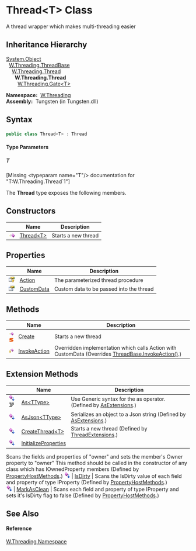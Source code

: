 Thread&lt;T> Class
==================
  A thread wrapper which makes multi-threading easier


Inheritance Hierarchy
---------------------
[System.Object][1]  
  [W.Threading.ThreadBase][2]  
    [W.Threading.Thread][3]  
      **W.Threading.Thread<T>**  
        [W.Threading.Gate&lt;T>][4]  

  **Namespace:**  [W.Threading][5]  
  **Assembly:**  Tungsten (in Tungsten.dll)

Syntax
------

```csharp
public class Thread<T> : Thread

```

#### Type Parameters

##### *T*

[Missing &lt;typeparam name="T"/> documentation for "T:W.Threading.Thread`1"]


The **Thread<T>** type exposes the following members.


Constructors
------------

                 | Name              | Description         
---------------- | ----------------- | ------------------- 
![Public method] | [Thread&lt;T>][6] | Starts a new thread 


Properties
----------

                      | Name            | Description                              
--------------------- | --------------- | ---------------------------------------- 
![Protected property] | [Action][7]     | The parameterized thread procedure       
![Public property]    | [CustomData][8] | Custom data to be passed into the thread 


Methods
-------

                                 | Name               | Description                                                                                               
-------------------------------- | ------------------ | --------------------------------------------------------------------------------------------------------- 
![Public method]![Static member] | [Create][9]        | Starts a new thread                                                                                       
![Protected method]              | [InvokeAction][10] | Overridden implementation which calls Action with CustomData (Overrides [ThreadBase.InvokeAction()][11].) 


Extension Methods
-----------------

                                          | Name                       | Description                                                                                                                                                                                                                      
----------------------------------------- | -------------------------- | -------------------------------------------------------------------------------------------------------------------------------------------------------------------------------------------------------------------------------- 
![Public Extension Method]![Code example] | [As&lt;TType>][12]         | Use Generic syntax for the as operator. (Defined by [AsExtensions][13].)                                                                                                                                                         
![Public Extension Method]                | [AsJson&lt;TType>][14]     | Serializes an object to a Json string (Defined by [AsExtensions][13].)                                                                                                                                                           
![Public Extension Method]                | [CreateThread&lt;T>][15]   | Starts a new thread (Defined by [ThreadExtensions][16].)                                                                                                                                                                         
![Public Extension Method]                | [InitializeProperties][17] | 
Scans the fields and properties of "owner" and sets the member's Owner property to "owner" This method should be called in the constructor of any class which has IOwnedProperty members
 (Defined by [PropertyHostMethods][18].) 
![Public Extension Method]                | [IsDirty][19]              | 
Scans the IsDirty value of each field and property of type IProperty
 (Defined by [PropertyHostMethods][18].)                                                                                                                 
![Public Extension Method]                | [MarkAsClean][20]          | 
Scans each field and property of type IProperty and sets it's IsDirty flag to false
 (Defined by [PropertyHostMethods][18].)                                                                                                  


See Also
--------

#### Reference
[W.Threading Namespace][5]  

[1]: http://msdn.microsoft.com/en-us/library/e5kfa45b
[2]: ../ThreadBase/README.md
[3]: ../Thread/README.md
[4]: ../Gate_1/README.md
[5]: ../README.md
[6]: _ctor.md
[7]: Action.md
[8]: CustomData.md
[9]: Create.md
[10]: InvokeAction.md
[11]: ../ThreadBase/InvokeAction.md
[12]: ../../W/AsExtensions/As__1.md
[13]: ../../W/AsExtensions/README.md
[14]: ../../W/AsExtensions/AsJson__1.md
[15]: ../ThreadExtensions/CreateThread__1.md
[16]: ../ThreadExtensions/README.md
[17]: ../../W/PropertyHostMethods/InitializeProperties.md
[18]: ../../W/PropertyHostMethods/README.md
[19]: ../../W/PropertyHostMethods/IsDirty.md
[20]: ../../W/PropertyHostMethods/MarkAsClean.md
[21]: ../../_icons/Help.png
[Public method]: ../../_icons/pubmethod.gif "Public method"
[Protected property]: ../../_icons/protproperty.gif "Protected property"
[Public property]: ../../_icons/pubproperty.gif "Public property"
[Static member]: ../../_icons/static.gif "Static member"
[Protected method]: ../../_icons/protmethod.gif "Protected method"
[Public Extension Method]: ../../_icons/pubextension.gif "Public Extension Method"
[Code example]: ../../_icons/CodeExample.png "Code example"